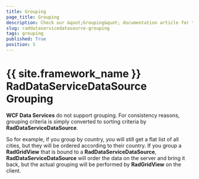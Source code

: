 ```yaml
---
title: Grouping
page_title: Grouping
description: Check our &quot;Grouping&quot; documentation article for the RadDataServiceDataSource {{ site.framework_name }} control.
slug: raddataservicedatasource-grouping
tags: grouping
published: True
position: 5
---
```


# {{ site.framework_name }} RadDataServiceDataSource Grouping

__WCF Data Services__ do not support grouping. For consistency reasons, grouping criteria is simply converted to sorting criteria by __RadDataServiceDataSource__. 

So for example, if you group by country, you will still get a flat list of all cities, but they will be ordered according to their country. If you group a __RadGridView__ that is bound to a __RadDataServiceDataSource__, __RadDataServiceDataSource__ will order the data on the server and bring it back, but the actual grouping will be performed by __RadGridView__ on the client. 
